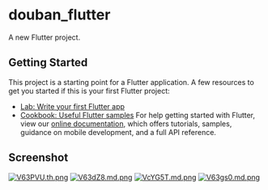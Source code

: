 # douban_flutter
A new Flutter project.

## Getting Started
This project is a starting point for a Flutter application.
A few resources to get you started if this is your first Flutter project:
- [Lab: Write your first Flutter app](https://flutter.dev/docs/get-started/codelab)
- [Cookbook: Useful Flutter samples](https://flutter.dev/docs/cookbook)
For help getting started with Flutter, view our 
[online documentation](https://flutter.dev/docs), which offers tutorials, 
samples, guidance on mobile development, and a full API reference.


## Screenshot
[![V63PVU.th.png](https://s2.ax1x.com/2019/06/10/V63PVU.th.png)](https://imgchr.com/i/V63PVU)
[![V63dZ8.md.png](https://s2.ax1x.com/2019/06/10/V63dZ8.th.png)](https://imgchr.com/i/V63dZ8)
[![VcYG5T.md.png](https://s2.ax1x.com/2019/06/11/VcYG5T.th.png)](https://imgchr.com/i/VcYG5T)
[![V63gs0.md.png](https://s2.ax1x.com/2019/06/10/V63gs0.th.png)](https://imgchr.com/i/V63gs0)

